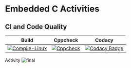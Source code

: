 # Embedded C Activities 

## CI and Code Quality
|Build|Cppcheck|Codacy|
|:--:|:--:|:--:|
|[![Compile-Linux](https://github.com/ragasrikonakalla/Activity1/actions/workflows/Compile.yml/badge.svg?branch=master)](https://github.com/ragasrikonakalla/Activity1/actions/workflows/Compile.yml)|[![Cppcheck](https://github.com/ragasrikonakalla/Activity1/actions/workflows/CodeQulaity.yml/badge.svg?branch=master)](https://github.com/ragasrikonakalla/Activity1/actions/workflows/CodeQulaity.yml)|[![Codacy Badge](https://app.codacy.com/project/badge/Grade/2a4c356fca394b74b421d80aa39f6d36)](https://www.codacy.com/gh/ragasrikonakalla/Activity1/dashboard?utm_source=github.com&amp;utm_medium=referral&amp;utm_content=ragasrikonakalla/Activity1&amp;utm_campaign=Badge_Grade)

Activity
![final](https://user-images.githubusercontent.com/39005938/116681123-2c7fe800-a9ca-11eb-900a-b161d0af1eda.PNG)
